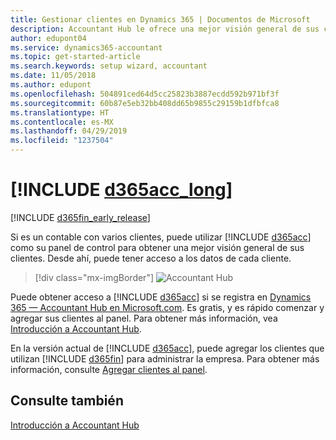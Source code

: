 ```yaml
---
title: Gestionar clientes en Dynamics 365 | Documentos de Microsoft
description: Accountant Hub le ofrece una mejor visión general de sus clientes para que pueda cambiar fácilmente de cliente a cliente.
author: edupont04
ms.service: dynamics365-accountant
ms.topic: get-started-article
ms.search.keywords: setup wizard, accountant
ms.date: 11/05/2018
ms.author: edupont
ms.openlocfilehash: 504891ced64d5cc25823b3887ecdd592b971bf3f
ms.sourcegitcommit: 60b87e5eb32bb408dd65b9855c29159b1dfbfca8
ms.translationtype: HT
ms.contentlocale: es-MX
ms.lasthandoff: 04/29/2019
ms.locfileid: "1237504"
---
```

# <a name="welcome-to-include-d365acclongincludesd365acclongmdmd"></a>[!INCLUDE [d365acc_long](includes/d365acc_long_md.md)]
[!INCLUDE [d365fin_early_release](includes/d365fin_early_release.md.md)]

Si es un contable con varios clientes, puede utilizar [!INCLUDE [d365acc](includes/d365acc_md.md)] como su panel de control para obtener una mejor visión general de sus clientes. Desde ahí, puede tener acceso a los datos de cada cliente.  

> [!div class="mx-imgBorder"]
> ![Accountant Hub](./media/accountant-get-started/accountant-dashboard.png)

Puede obtener acceso a [!INCLUDE [d365acc](includes/d365acc_md.md)] si se registra en [Dynamics 365 — Accountant Hub en Microsoft.com](https://www.microsoft.com/en-us/dynamics365/financial-insights-for-accountants). Es gratis, y es rápido comenzar y agregar sus clientes al panel. Para obtener más información, vea [Introducción a Accountant Hub](get-started.md).  

En la versión actual de [!INCLUDE [d365acc](includes/d365acc_md.md)], puede agregar los clientes que utilizan [!INCLUDE [d365fin](includes/d365fin_long_md.md)] para administrar la empresa. Para obtener más información, consulte [Agregar clientes al panel](add-client.md).  

## <a name="see-also"></a>Consulte también
[Introducción a Accountant Hub](get-started.md)  
